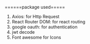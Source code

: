 ======package used=====
1. Axios: for Http Request
2. React Router DOM: for react routing
3. google oauth: for authentication
4. jwt decode
5. Font awesome for Icons
